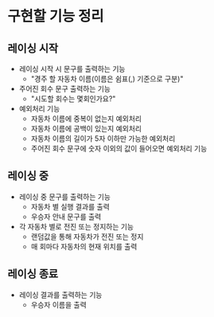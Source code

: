 # 구현할 기능 정리

## 레이싱 시작

- 레이싱 시작 시 문구를 출력하는 기능
   - "경주 할 자동차 이름(이름은 쉼표(,) 기준으로 구분)"
- 주어진 회수 문구 출력하는 기능
    - "시도할 회수는 몇회인가요?"
- 예외처리 기능
    - 자동차 이름에 중복이 없는지 예외처리 
    - 자동차 이름에 공백이 있는지 예외처리
    - 자동차 이름의 길이가 5자 이하만 가능한 예외처리
    - 주어진 회수 문구에 숫자 이외의 값이 들어오면 예외처리 기능



## 레이싱 중

- 레이싱 중 문구를 출력하는 기능
   - 자동차 별 실행 결과를 출력
   - 우승자 안내 문구를 출력
- 각 자동차 별로 전진 또는 정지하는 기능
   - 랜덤값을 통해 자동차가 전진 또는 정지
   - 매 회마다 자동차의 현재 위치를 출력

## 레이싱 종료

- 레이싱 결과를 출력하는 기능
   - 우승자 이름을 출력